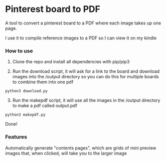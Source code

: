 # Pinterest board to PDF

A tool to convert a pinterest board to a PDF where each image takes up one page.

I use it to compile reference images to a PDF so I can view it on my kindle

### How to use

1. Clone the repo and install all dependencies with pip/pip3

2. Run the download script, it will ask for a link to the board and download images into the /output directory so you can do this for multiple boards to combine them into one pdf

```
python3 download.py
```

3. Run the makepdf script, it will use all the images in the /output directory to make a pdf called output.pdf

```
python3 makepdf.py
```

Done!

### Features

Automatically generate "contents pages", which are grids of mini preview images that, when clicked, will take you to the larger image
